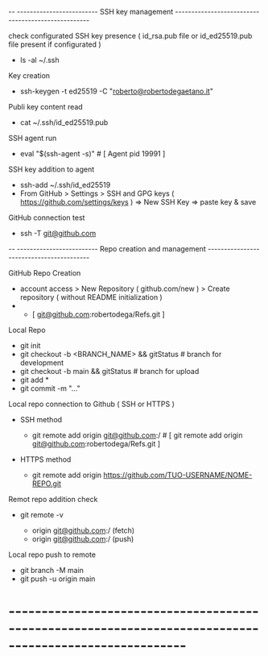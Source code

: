 

-- ------------------------- SSH key management ---------------------------------------------------

check configurated SSH key presence ( id_rsa.pub file or id_ed25519.pub file present if configurated )

- ls -al ~/.ssh

Key creation

- ssh-keygen -t ed25519 -C "roberto@robertodegaetano.it"

Publi key content read

- cat ~/.ssh/id_ed25519.pub

SSH agent run

- eval "$(ssh-agent -s)"          #   [ Agent pid 19991 ]

SSH key addition to agent

- ssh-add ~/.ssh/id_ed25519
- From GitHub > Settings > SSH and GPG keys ( https://github.com/settings/keys ) => New SSH Key => paste key & save

GitHub connection test

- ssh -T git@github.com

-- ------------------------- Repo creation and management -----------------------------------------

GitHub Repo Creation

- account access > New Repository ( github.com/new ) > Create repository ( without README initialization )
- - [ git@github.com:robertodega/Refs.git ]

Local Repo

- git init
- git checkout -b <BRANCH_NAME> && gitStatus      #   branch for development
- git checkout -b main && gitStatus               #   branch for upload
- git add *
- git commit -m "..."

Local repo connection to Github ( SSH or HTTPS )

- SSH method
  -   git remote add origin git@github.com:<USERNAME>/<REPONAME>  #   [ git remote add origin git@github.com:robertodega/Refs.git ]

- HTTPS method
  -   git remote add origin https://github.com/TUO-USERNAME/NOME-REPO.git

Remot repo addition check

- git remote -v

    - origin  git@github.com:<USERNAME>/<REPONAME> (fetch)
    - origin  git@github.com:<USERNAME>/<REPONAME> (push)

Local repo push to remote

- git branch -M main
- git push -u origin main

#   -------------------------------------------------------------------------------------------------------
